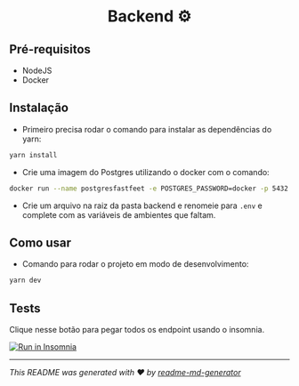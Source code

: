 <h1 align="center">Backend ⚙️</h1>

## Pré-requisitos

- NodeJS
- Docker

## Instalação

- Primeiro precisa rodar o comando para instalar as dependências do yarn:

```sh
yarn install
```

- Crie uma imagem do Postgres utilizando o docker com o comando:

```sh
docker run --name postgresfastfeet -e POSTGRES_PASSWORD=docker -p 5432:5432 -d -t postgres
```

- Crie um arquivo na raiz da pasta backend e renomeie para `.env` e complete com as variáveis de ambientes que faltam.

## Como usar

- Comando para rodar o projeto em modo de desenvolvimento:

```sh
yarn dev
```

## Tests

Clique nesse botão para pegar todos os endpoint usando o insomnia.

<a href="https://insomnia.rest/run/?label=git%40github.com%3Aestevaowat%2Ffastfeet.git&uri=https%3A%2F%2Fraw.githubusercontent.com%2Festevaowat%2Ffastfeet%2Fmaster%2Fbackend%2Finsomnia_requests.json" target="_blank"><img src="https://insomnia.rest/images/run.svg" alt="Run in Insomnia"></a>

---

_This README was generated with ❤️ by [readme-md-generator](https://github.com/kefranabg/readme-md-generator)_
